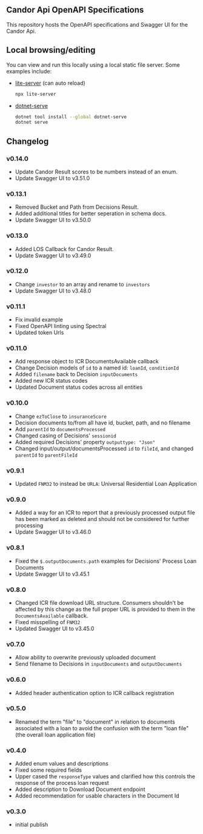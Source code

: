 ## Candor Api OpenAPI Specifications

This repository hosts the OpenAPI specifications and Swagger UI for the Candor Api. 

## Local browsing/editing

You can view and run this locally using a local static file server. Some examples include:

- [lite-server](https://github.com/johnpapa/lite-server) (can auto reload)

    ```sh
    npx lite-server
    ```

- [dotnet-serve](https://github.com/natemcmaster/dotnet-serve)

    ```sh
    dotnet tool install --global dotnet-serve
    dotnet serve
    ```

## Changelog

### v0.14.0
- Update Candor Result scores to be numbers instead of an enum.
- Update Swagger UI to v3.51.0

### v0.13.1
- Removed Bucket and Path from Decisions Result.
- Added additional titles for better seperation in schema docs.
- Update Swagger UI to v3.50.0

### v0.13.0
- Added LOS Callback for Candor Result.
- Update Swagger UI to v3.49.0

### v0.12.0
- Change `investor` to an array and rename to `investors`
- Update Swagger UI to v3.48.0

### v0.11.1
- Fix invalid example
- Fixed OpenAPI linting using Spectral
- Updated token Urls

### v0.11.0
- Add response object to ICR DocumentsAvailable callback
- Change Decision models of `id` to a named id: `loanId`, `conditionId`
- Added `filename` back to Decision `inputDocuments`
- Added new ICR status codes
- Updated Document status codes across all entities

### v0.10.0
- Change `ezToClose` to `insuranceScore`
- Decision documents to/from all have id, bucket, path, and no filename
- Add `parentId` to `documentsProcessed`
- Changed casing of Decisions' `sessionid`
- Added required Decisions' property `outputtype: "Json"`
- Changed input/output/documentsProcessed `id` to `fileId`, and changed `parentId` to `parentFileId`

### v0.9.1
- Updated `FNM32` to instead be `URLA`: Universal Residential Loan Application

### v0.9.0
- Added a way for an ICR to report that a previously processed output file has been marked as deleted and should not be considered for further processing
- Update Swagger UI to v3.46.0

### v0.8.1
- Fixed the `$.outputDocuments.path` examples for Decisions' Process Loan Documents
- Update Swagger UI to v3.45.1

### v0.8.0
- Changed ICR file download URL structure. Consumers shouldn't be affected by this change as the full proper URL is provided to them in the `DocumentsAvailable` callback.
- Fixed misspelling of `FNM32`
- Updated Swagger UI to v3.45.0

### v0.7.0
- Allow ability to overwrite previously uploaded document
- Send filename to Decisions in `inputDocuments` and `outputDocuments`

### v0.6.0
- Added header authentication option to ICR callback registration

### v0.5.0
- Renamed the term "file" to "document" in relation to documents associated with a loan to avoid the confusion with the term "loan file" (the overall loan application file)

### v0.4.0
- Added enum values and descriptions
- Fixed some required fields
- Upper cased the `responseType` values and clarified how this controls the response of the process loan request
- Added description to Download Document endpoint
- Added recommendation for usable characters in the Document Id

### v0.3.0
- initial publish